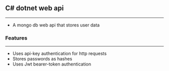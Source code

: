 
## C# dotnet web api
___

- A mongo db web api that stores user data 

### Features
---
- Uses api-key authentication for http requests
- Stores passwords as hashes
- Uses Jwt bearer-token authentication